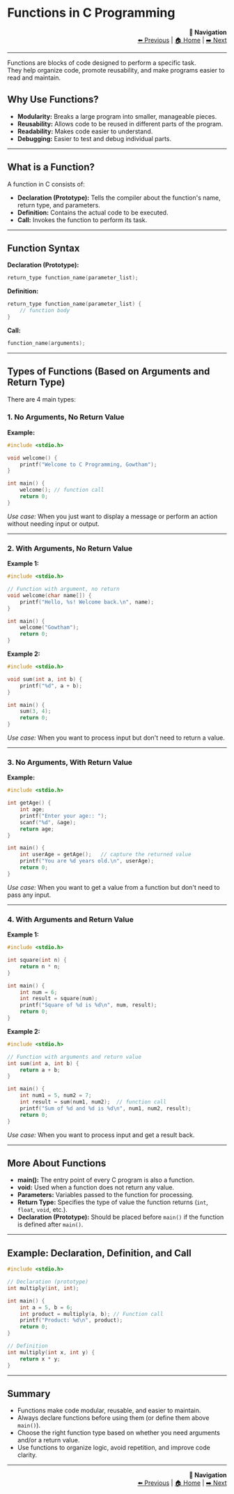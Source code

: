 # Functions in C Programming

<div align="right">

**🧭 Navigation**  
[⬅️ Previous](07_control_flow.md) | [🏠 Home](README.md) | [➡️ Next](09_intro_to_arrays.md)

</div>

---


Functions are blocks of code designed to perform a specific task.  
They help organize code, promote reusability, and make programs easier to read and maintain.

## Why Use Functions?

- **Modularity:** Breaks a large program into smaller, manageable pieces.
- **Reusability:** Allows code to be reused in different parts of the program.
- **Readability:** Makes code easier to understand.
- **Debugging:** Easier to test and debug individual parts.

---

## What is a Function?

A function in C consists of:
- **Declaration (Prototype):** Tells the compiler about the function's name, return type, and parameters.
- **Definition:** Contains the actual code to be executed.
- **Call:** Invokes the function to perform its task.

---

## Function Syntax

**Declaration (Prototype):**
```c
return_type function_name(parameter_list);
```

**Definition:**
```c
return_type function_name(parameter_list) {
    // function body
}
```

**Call:**
```c
function_name(arguments);
```

---

## Types of Functions (Based on Arguments and Return Type)

There are 4 main types:

### 1. No Arguments, No Return Value

**Example:**
```c
#include <stdio.h>

void welcome() {
    printf("Welcome to C Programming, Gowtham");
}

int main() {
    welcome(); // function call
    return 0;
}
```
*Use case:* When you just want to display a message or perform an action without needing input or output.

---

### 2. With Arguments, No Return Value

**Example 1:**
```c
#include <stdio.h>

// Function with argument, no return
void welcome(char name[]) {
    printf("Hello, %s! Welcome back.\n", name);
}

int main() {
    welcome("Gowtham");
    return 0;
}
```

**Example 2:**
```c
#include <stdio.h>

void sum(int a, int b) {
    printf("%d", a + b);
}

int main() {
    sum(3, 4);
    return 0;
}
```
*Use case:* When you want to process input but don't need to return a value.

---

### 3. No Arguments, With Return Value

**Example:**
```c
#include <stdio.h>

int getAge() {
    int age;
    printf("Enter your age:: ");
    scanf("%d", &age);
    return age;
}

int main() {
    int userAge = getAge();   // capture the returned value
    printf("You are %d years old.\n", userAge);
    return 0;
}
```
*Use case:* When you want to get a value from a function but don't need to pass any input.

---

### 4. With Arguments and Return Value

**Example 1:**
```c
#include <stdio.h>

int square(int n) {
    return n * n;
}

int main() {
    int num = 6;
    int result = square(num);
    printf("Square of %d is %d\n", num, result);
    return 0;
}
```

**Example 2:**
```c
#include <stdio.h>

// Function with arguments and return value
int sum(int a, int b) {
    return a + b;
}

int main() {
    int num1 = 5, num2 = 7;
    int result = sum(num1, num2);  // function call
    printf("Sum of %d and %d is %d\n", num1, num2, result);
    return 0;
}
```
*Use case:* When you want to process input and get a result back.

---

## More About Functions

- **main():** The entry point of every C program is also a function.
- **void:** Used when a function does not return any value.
- **Parameters:** Variables passed to the function for processing.
- **Return Type:** Specifies the type of value the function returns (`int`, `float`, `void`, etc.).
- **Declaration (Prototype):** Should be placed before `main()` if the function is defined after `main()`.

---

## Example: Declaration, Definition, and Call

```c
#include <stdio.h>

// Declaration (prototype)
int multiply(int, int);

int main() {
    int a = 5, b = 6;
    int product = multiply(a, b); // Function call
    printf("Product: %d\n", product);
    return 0;
}

// Definition
int multiply(int x, int y) {
    return x * y;
}
```

---

## Summary

- Functions make code modular, reusable, and easier to maintain.
- Always declare functions before using them (or define them above `main()`).
- Choose the right function type based on whether you need arguments and/or a return value.
- Use functions to organize logic, avoid repetition, and improve code clarity.

---

<div align="right">

**🧭 Navigation**  
[⬅️ Previous](07_control_flow.md) | [🏠 Home](README.md) | [➡️ Next](09_intro_to_arrays.md)

</div>